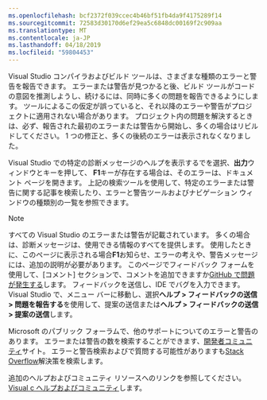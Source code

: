 ```yaml
---
ms.openlocfilehash: bcf2372f039ccec4b46bf51fb4da9f4175289f14
ms.sourcegitcommit: 72583d30170d6ef29ea5c6848dc00169f2c909aa
ms.translationtype: MT
ms.contentlocale: ja-JP
ms.lasthandoff: 04/18/2019
ms.locfileid: "59804453"
---
```

Visual Studio コンパイラおよびビルド ツールは、さまざまな種類のエラーと警告を報告できます。 エラーまたは警告が見つかると後、ビルド ツールがコードの意図を推測しようし、続けるには、同時に多くの問題を報告できるようにします。 ツールによるこの仮定が誤っていると、それ以降のエラーや警告がプロジェクトに適用されない場合があります。 プロジェクト内の問題を解決するときは、必ず、報告された最初のエラーまたは警告から開始し、多くの場合はリビルドしてください。 1 つの修正と、多くの後続のエラーは表示されなくなりました。

Visual Studio での特定の診断メッセージのヘルプを表示するでを選択、**出力**ウィンドウとキーを押して、 **F1**キーが存在する場合は、そのエラーは、ドキュメント ページを開きます。 上記の検索ツールを使用して、特定のエラーまたは警告に関する記事を検索したり、エラーと警告ツールおよびナビゲーション ウィンドウの種類別の一覧を参照できます。

> [!NOTE]
> すべての Visual Studio のエラーまたは警告が記載されています。 多くの場合は、診断メッセージは、使用できる情報のすべてを提供します。 使用したときに、このページに表示される場合**F1**お知らせ、エラーの考えや、警告メッセージには、追加の説明が必要があります。 このページでフィードバック フォームを使用して、[コメント] セクションで、コメントを追加できますか[GitHub で問題が発生する](https://github.com/MicrosoftDocs/cpp-docs/issues)します。 フィードバックを送信し、IDE でバグを入力できます。 Visual Studio で、メニュー バーに移動し、選択**ヘルプ > フィードバックの送信 > 問題を報告する**を使用して、提案の送信または**ヘルプ > フィードバックの送信 > 提案の送信**します。

Microsoft のパブリック フォーラムで、他のサポートについてのエラーと警告のあります。 エラーまたは警告の数を検索することができます、[開発者コミュニティ](https://developercommunity.visualstudio.com/spaces/8/index.html)サイト。 エラーと警告検索およびで質問する可能性がありますも[Stack Overflow](http://stackoverflow.com/)解決策を検索します。

追加のヘルプおよびコミュニティ リソースへのリンクを参照してください。 [Visual c ヘルプおよびコミュニティ](../../overview/visual-cpp-help-and-community.md)します。